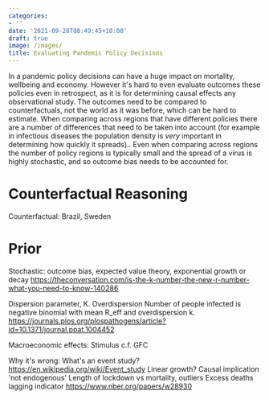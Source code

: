 ```yaml
---
categories:
- ''
date: '2021-09-28T08:49:45+10:00'
draft: true
image: /images/
title: Evaluating Pandemic Policy Decisions
---
```


In a pandemic policy decisions can have a huge impact on mortality, wellbeing and economy.
However it's hard to even evaluate outcomes these policies even in retrospect, as it is for determining causal effects any observational study.
The outcomes need to be compared to counterfactuals, not the world as it was before, which can be hard to estimate.
When comparing across regions that have different policies there are a number of differences that need to be taken into account (for example in infectious diseases the population density is *very* important in determining how quickly it spreads)..
Even when comparing across regions the number of policy regions is typically small and the spread of a virus is highly stochastic, and so outcome bias needs to be accounted for.

# Counterfactual Reasoning

Counterfactual: Brazil, Sweden

# Prior

Stochastic: outcome bias, expected value theory, exponential growth or decay
https://theconversation.com/is-the-k-number-the-new-r-number-what-you-need-to-know-140286

Dispersion parameter, K. Overdispersion
Number of people infected is negative binomial with mean R_eff and overdispersion k.
https://journals.plos.org/plospathogens/article?id=10.1371/journal.ppat.1004452


Macroeconomic effects: Stimulus c.f. GFC

Why it's wrong:
What's an event study?
https://en.wikipedia.org/wiki/Event_study
Linear growth? Causal implication 'not endogenous'
Length of lockdown vs mortality, outliers
Excess deaths lagging indicator
https://www.nber.org/papers/w28930